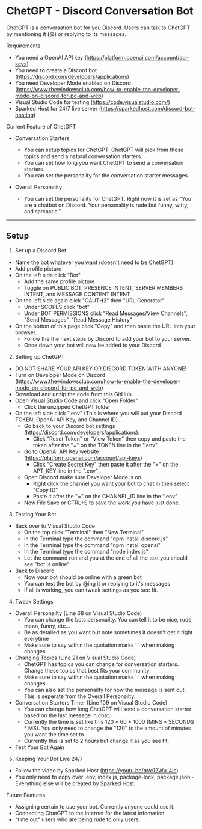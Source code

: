 # ChetGPT - Discord Conversation Bot


ChetGPT is a conversation bot for you Discord. Users can talk to ChetGPT by mentioning it (@) or replying to its messages. 

Requirements
  - You need a OpenAI API key (https://platform.openai.com/account/api-keys)
  - You need to create a Discord bot (https://discord.com/developers/applications)
  - You need Developer Mode enabled on Discord (https://www.thewindowsclub.com/how-to-enable-the-developer-mode-on-discord-for-pc-and-web)
  - Visual Studio Code for testing (https://code.visualstudio.com/)
  - Sparked Host for 24/7 live server (https://sparkedhost.com/discord-bot-hosting)

Current Feature of ChetGPT
  - Conversation Starters
    - You can setup topics for ChetGPT. ChetGPT will pick from these topics and send a natural conversation starters.
    - You can set how long you want ChetGPT to send a conversation starters.
    - You can set the personality for the conversation starter messages.

  - Overall Personality
    - You can set the personality for ChetGPT. Right now it is set as "You are a chatbot on Discord. Your personality is rude but funny, witty, and sarcastic."
_______________________________________________________________________

## Setup

1) Set up a Discord Bot
  - Name the bot whatever you want (doesn't need to be ChetGPT)
  - Add profile picture 
  - On the left side click "Bot"
    - Add the same profile picture 
    - Toggle on PUBLIC BOT, PRESENCE INTENT, SERVER MEMBERS INTENT, and MESSAGE CONTENT INTENT
  - On the left side again click "OAUTH2" then "URL Generator"
    - Under SCOPES click "bot"
    - Under BOT PERMISSIONS click "Read Messages/View Channels", "Send Messages", "Read Message History"
  - On the botton of this page click "Copy" and then paste the URL into your browser.
    - Follow the the next steps by Discord to add your bot to your server.
    - Once down your bot will now be added to your Discord

2) Setting up ChetGPT
  - DO NOT SHARE YOUR API KEY OR DISCORD TOKEN WITH ANYONE!
  - Turn on Developer Mode on Discord (https://www.thewindowsclub.com/how-to-enable-the-developer-mode-on-discord-for-pc-and-web)
  - Download and unzip the code from this GitHub
  - Open Visual Studio Code and click "Open Folder" 
    - Click the unzipped ChetGPT folder
  - On the left side click ".env" (This is where you will put your Discord TOKEN, OpenAI API Key, and Channel ID)
    - Go back to your Discord bot settings (https://discord.com/developers/applications).
      - Click "Reset Token" or "View Token" then copy and paste the token after the "=" on the TOKEN line in the ".env"
    - Go to OpenAI API Key website (https://platform.openai.com/account/api-keys)
      - Click "Create Secret Key" then paste it after the "=" on the APT_KEY line in the ".env"
    - Open Discord make sure Developer Mode is on.
      - Right click the channel you want your bot to chat in then select "Copy ID" 
      - Paste it after the "=" on the CHANNEL_ID line in the ".env"
    - Now File Save or CTRL+S to save the work you have just done.
    
3) Testing Your Bot
  - Back over to Visual Studio Code
    - On the top click "Terminal" then "New Terminal" 
    - In the Terminal type the command "npm install discord.js"
    - In the Terminal type the command "npm install openai"
    - In the Terminal type the command "node index.js" 
    - Let the command run and you at the end of all the text you should see "bot is online"
  - Back to Discord
    - Now your bot should be online with a green bot
    - You can test the bot by @ing it or replying to it's messages
    - If all is working, you can tweak settings as you see fit.

4) Tweak Settings
  - Overall Personailty (Line 68 on Visual Studio Code)
    - You can change the bots personailty. You can tell it to be nice, rude, mean, funny, etc...
    - Be as detailed as you want but note sometimes it doesn't get it right everytime
    - Make sure to say within the quotation marks ' ' when making changes
  - Changing Topics (Line 21 on Visual Studio Code)
    - ChetGPT has topics you can change for conversation starters. Change these topics that best fits your community. 
    - Make sure to say within the quotation marks ' ' when making changes
    - You can also set the personailty for how the message is sent out. This is seperate from the Overall Personailty.
- Conversation Starters Timer (Line 109 on Visual Studio Code)
    - You can change how long ChetGPT will send a conversation starter based on the last message in chat.
    - Currently the time is set like this 120 * 60 * 1000 (MINS * SECONDS * MS). You only need to change the "120" to the amount of minutes you want the time set to
    - Currently this is set to 2 hours but change it as you see fit.
- Test Your Bot Again

5) Keeping Your Bot Live 24/7
  - Follow the video by Sparked Host (https://youtu.be/qVc12Wu-4ic)
  - You only need to copy over .env, index.js, package-lock, package.json - Everything else will be created by Sparked Host.
  

Future Features
  - Assigning certain to use your bot. Currently anyone could use it.
  - Connecting ChatGPT to the internet for the latest infomation
  - "time out" users who are being rude to only users.
    
  


  
  

